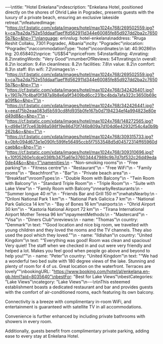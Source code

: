 ---\ntitle: "Hotel Enkelana"\ndescription: "Enkelana Hotel, positioned directly on the shores of Ohrid Lake in Pogradec, presents guests with the luxury of a private beach, ensuring an exclusive lakeside retreat."\nfeaturedImage: "https://cf.bstatic.com/xdata/images/hotel/max1024x768/269502559.jpg?k=ca7ba2da752e51ddaaf1aef1fd562911d344e60085fe85d927dd2ba2c76505b7&o=&hp=1"\nlanguage: en\nslug: hotel-enkelana\naddress: "Rruga Reshit Collaku, 7301 Pogradec, Albania"\ncity: "Pogradec"\nlocation: "Pogradec"\naccommodationType: "hotel"\ncoordinates:\n  lat: 40.90286\n  lng: 20.658402\nprice: "US$54"\npriceFrom: 54\nstarRating: 4\nrating: 8.2\nratingWords: "Very Good"\nnumberOfReviews: 541\nratings:\n  overall: 8.2\n  location: 9.4\n  cleanliness: 8.2\n  facilities: 7.8\n  value: 8.2\n  comfort: 8.3\n  staff: 8\n  wifi: 7.2\nimages:\n  - "https://cf.bstatic.com/xdata/images/hotel/max1024x768/269502559.jpg?k=ca7ba2da752e51ddaaf1aef1fd562911d344e60085fe85d927dd2ba2c76505b7&o=&hp=1"\n  - "https://cf.bstatic.com/xdata/images/hotel/max1024x768/342426401.jpg?k=1907e7fc4baf0f387a9b8e6a9f3409bd6cc231bc4bda7afa322c3650b69ca09f&o=&hp=1"\n  - "https://cf.bstatic.com/xdata/images/hotel/max1024x768/342426441.jpg?k=eea175b2eaa083d5b593cd8fd935b0fe167b0d7194234ef4a994823e80ed49d8&o=&hp=1"\n  - "https://cf.bstatic.com/xdata/images/hotel/max1024x768/148272565.jpg?k=d98e13f7ce63b98a598f19e86d70f746b809a7d104d6e42932f54c4a0b9b262b&o=&hp=1"\n  - "https://cf.bstatic.com/xdata/images/hotel/max1024x768/309315733.jpg?k=0bfc094d673e1e090fc599fe56495ccb5f7553548d5d04572314ff65960dcaeb&o=&hp=1"\n  - "https://cf.bstatic.com/xdata/images/hotel/max1024x768/309310696.jpg?k=10f05260e1cdce036fb3475a61e376034447989c9b7d7bf532c26d49eda0de44&o=&hp=1"\namenities:\n  - "Non-smoking rooms"\n  - "Free parking"\n  - "Fitness centre"\n  - "Restaurant"\n  - "Free WiFi"\n  - "Family rooms"\n  - "Beachfront"\n  - "Bar"\n  - "Private beach area"\n  - "Breakfast"\nroomTypes:\n  - "Double Room with Balcony"\n  - "Twin Room with Balcony"\n  - "Standard Triple Room"\n  - "Triple Room"\n  - "Suite with Lake View"\n  - "Family Room with Balcony"\nnearbyRestaurants:\n  - "Summer longue 40 m"\n  - "Friends Bar and Grill 150 m"\nwhatsNearby:\n  - "Driloni National Park 1 km"\n  - "National Park Galicica 7 km"\n  - "National Park Galicica 14 km"\n  - "Bay of Bones 16 km"\nairports:\n  - "Ohrid Airport 30 km"\n  - "Kastoria National Airport 72 km"\n  - "Tirana International Airport Mother Teresa 96 km"\npaymentMethods:\n  - "Mastercard"\n  - "Visa"\n  - "Diners Club"\nreviews:\n  - name: "Thomas"\n    country: "Denmark"\n    text: "“Good location and nice big room, we travelled with young children and they loved the rooms and the TV channels. They also used the pool which they loved.”"\n  - name: "Ildishan"\n    country: "United Kingdom"\n    text: "“Everything was good!
Room was clean and spacious!
Very quiet!
The staff when we checked in and out were very friendly and helped a lot. Makes you feel good when people go above and beyond to help you!”"\n  - name: "Peter"\n    country: "United Kingdom"\n    text: "“We had a wonderful two bed suite with 180 degree views of the lake. Stunning and plenty of room for 4 of us.
Great location on the waterfront.
Terraces are lovely”"\nbookingURL: "https://www.booking.com/hotel/al/enkelana.en-gb.html?aid=8035640"\nbestFor: "Best for Lake Views"\nbestCategories: "Lake Views"\ncategory: "Lake Views"\n---\n\nThis esteemed establishment boasts a dedicated restaurant and bar and provides guests with the comfort of air-conditioned rooms, each featuring its own balcony. 

Connectivity is a breeze with complimentary in-room WiFi, and entertainment is guaranteed with satellite TV in all accommodations. 

Convenience is further enhanced by including private bathrooms with showers in every room. 

Additionally, guests benefit from complimentary private parking, adding ease to every stay at Enkelana Hotel.